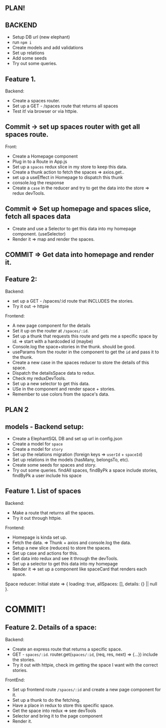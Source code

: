## PLAN!

## BACKEND

- Setup DB url (new elephant)
- run `npm i`
- Create models and add validations
- Set up relations
- Add some seeds
- Try out some queries.

## Feature 1.

Backend:

- Create a spaces router.
- Set up a GET - /spaces route that returns all spaces
- Test it! via browser or via httpie.

## Commit -> set up spaces router with get all spaces route.

Front:

- Create a Homepage component
- Plug in to a Route in App.js
- Set up a `spaces` redux slice in my store to keep this data.
- Create a thunk action to fetch the spaces => axios.get..
- set up a useEffect in Homepage to dispatch this thunk
- console.log the response
- Create a `case` in the reducer and try to get the data into the store => redux devTools.

## Commit => Set up homepage and spaces slice, fetch all spaces data

- Create and use a Selector to get this data into my homepage component. (useSelector)
- Render it => map and render the spaces.

## COMMIT => Get data into homepage and render it.

## Feature 2:

Backend:

- set up a GET - /spaces/:id route that INCLUDES the stories.
- Try it out -> httpie

Frontend:

- A new page component for the details
- Set it up on the router at `/spaces/:id`.
- Set up a thunk that requests this route and gets me a specific space by id. => start with a hardcoded id (maybe)
- Console.log the space+stories in the thunk. should be good.
- useParams from the router in the component to get the `id` and pass it to the thunk.
- Create a new case in the spaces reducer to store the details of this space.
- Dispatch the detailsSpace data to redux.
- Check my reduxDevTools.
- Set up a new selector to get this data.
- USe in the component and render space + stories.
- Remember to use colors from the space's data.

## PLAN 2

## models - Backend setup:

- Create a ElephantSQL DB and set up url in config.json
- Create a model for `space`
- Create a model for `story`
- Set up the relations migration (foreign keys => `userId` + `spaceId`)
- Set up relations in the models (hasMany, belongsTo, etc).
- Create some seeds for spaces and story.
- Try out some queries. findAll spaces, findByPk a space include stories, findByPk a user include his space

## Feature 1. List of spaces

Backend:

- Make a route that returns all the spaces.
- Try it out through httpie.

Frontend:

- Homepage is kinda set up.
- Fetch the data. => Thunk + axios and console.log the data.
- Setup a new slice (reduces) to store the spaces.
- Set up case and actions for this.
- Get data into redux and see it through the devTools.
- Set up a selector to get this data into my homepage
- Render it => set up a component like spaceCard that renders each space.

Space reducer:
Initial state =>
{ loading: true, allSpaces: [], details: {} || null }.

# COMMIT!

## Feature 2. Details of a space:

Backend:

- Create an express route that returns a specific space.
- GET - `spaces/:id`. router.get(`spaces/:id`, (req, res, next) => {...}) include the stories.
- Try it out with httpie, check im getting the space I want with the correct stories.

FrontEnd:

- Set up frontend route `/spaces/:id` and create a new page component for it.
- Set up a thunk to do the fetching.
- Have a place in redux to store this specific space.
- Get the space into redux => see devTools
- Selector and bring it to the page component
- Render it.
